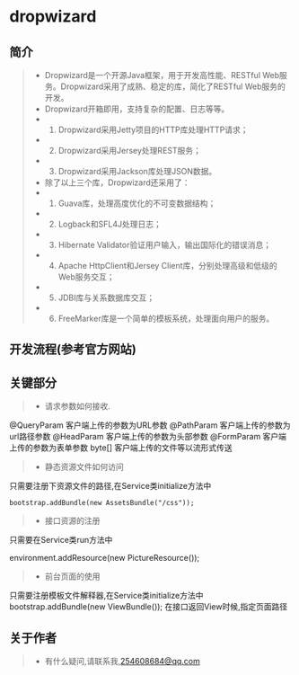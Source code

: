 dropwizard
==========

## 简介

> * Dropwizard是一个开源Java框架，用于开发高性能、RESTful Web服务。Dropwizard采用了成熟、稳定的库，简化了RESTful Web服务的开发。
> * Dropwizard开箱即用，支持复杂的配置、日志等等。
> * 1. Dropwizard采用Jetty项目的HTTP库处理HTTP请求；
> * 2. Dropwizard采用Jersey处理REST服务；
> * 3. Dropwizard采用Jackson库处理JSON数据。
> * 除了以上三个库，Dropwizard还采用了：
> * 1. Guava库，处理高度优化的不可变数据结构；
> * 2. Logback和SFL4J处理日志；
> * 3. Hibernate Validator验证用户输入，输出国际化的错误消息；
> * 4. Apache HttpClient和Jersey Client库，分别处理高级和低级的Web服务交互；
> * 5. JDBI库与关系数据库交互；
> * 6. FreeMarker库是一个简单的模板系统，处理面向用户的服务。

## 开发流程(参考官方网站)

## 关键部分

> * 请求参数如何接收.

  @QueryParam   客户端上传的参数为URL参数
  @PathParam    客户端上传的参数为url路径参数
  @HeadParam    客户端上传的参数为头部参数
  @FormParam    客户端上传的参数为表单参数
  byte[]        客户端上传的文件等以流形式传送

> * 静态资源文件如何访问

  只需要注册下资源文件的路径,在Service类initialize方法中
  
    bootstrap.addBundle(new AssetsBundle("/css"));
    
> * 接口资源的注册

  只需要在Service类run方法中
  
  environment.addResource(new PictureResource());
  
> * 前台页面的使用

  只需要注册模板文件解释器,在Service类initialize方法中
  bootstrap.addBundle(new ViewBundle());
  在接口返回View时候,指定页面路径
  
## 关于作者

> * 有什么疑问,请联系我,254608684@qq.com
